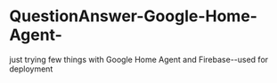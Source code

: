 # QuestionAnswer-Google-Home-Agent-
just trying few things with Google Home Agent and Firebase--used for deployment
